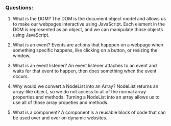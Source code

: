 ### Questions:

1. What is the DOM?
   The DOM is the document object model and allows us to make our webpages interactive using JavaScript. Each element in the DOM is represented as an object, and we can manipulate those objects using JavaScript.

2. What is an event?
   Events are actions that happpen on a webpage when something specific happens, like clicking on a button, or resizing the window.

3. What is an event listener?
   An event listener attaches to an event and waits for that event to happen, then does something when the event occurs.

4. Why would we convert a NodeList into an Array?
   NodeList returns an array-like object, so we do not access to all of the normal array properties and methods. Turning a NodeList into an array allows us to use all of those array propeties and methods.

5. What is a component?
   A component is a reusable block of code that can be used over and over on dynamic websites.
